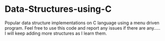 # Data-Structures-using-C
Popular data structure implementations on C language using a menu driven program.
Feel free to use this code and report any issues if there are any.....
I will keep adding more structures as I learn them.
